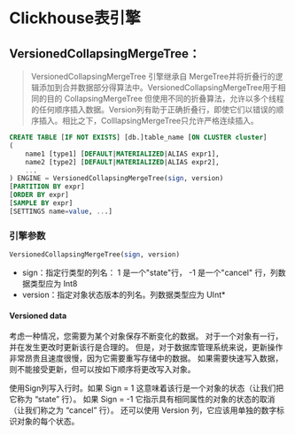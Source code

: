 # Clickhouse表引擎
## VersionedCollapsingMergeTree：
> VersionedCollapsingMergeTree 引擎继承自 MergeTree并将折叠行的逻辑添加到合并数据部分得算法中。VersionedCollapsingMergeTree用于相同的目的 CollapsingMergeTree
> 但使用不同的折叠算法，允许以多个线程的任何顺序插入数据。Version列有助于正确折叠行，即使它们以错误的顺序插入。相比之下，ColllapsingMergeTree只允许严格连续插入。

```sql
CREATE TABLE [IF NOT EXISTS] [db.]table_name [ON CLUSTER cluster]
(
    name1 [type1] [DEFAULT|MATERIALIZED|ALIAS expr1],
    name2 [type2] [DEFAULT|MATERIALIZED|ALIAS expr2],
    ...
) ENGINE = VersionedCollapsingMergeTree(sign, version)
[PARTITION BY expr]
[ORDER BY expr]
[SAMPLE BY expr]
[SETTINGS name=value, ...]

```

### 引擎参数
```sql
VersionedCollapsingMergeTree(sign, version)
```
- sign：指定行类型的列名： 1 是一个"state"行， -1 是一个"cancel" 行，列数据类型应为 Int8
- version：指定对象状态版本的列名。列数据类型应为 UInt*

#### Versioned data
考虑一种情况，您需要为某个对象保存不断变化的数据。 对于一个对象有一行，并在发生更改时更新该行是合理的。 但是，对于数据库管理系统来说，更新操作非常昂贵且速度很慢，因为它需要重写存储中的数据。 如果需要快速写入数据，则不能接受更新，但可以按如下顺序将更改写入对象。

使用Sign列写入行时。如果 Sign = 1 这意味着该行是一个对象的状态（让我们把它称为 “state” 行）。 如果 Sign = -1 它指示具有相同属性的对象的状态的取消（让我们称之为 “cancel” 行）。 还可以使用 Version 列，它应该用单独的数字标识对象的每个状态。


